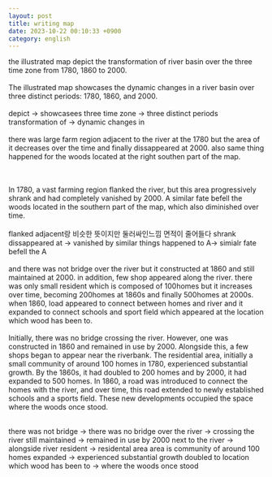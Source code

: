 ```yaml
---
layout: post
title: writing map
date: 2023-10-22 00:10:33 +0900
category: english
---
```


the illustrated map depict the transformation of river basin over the three time zone from 1780, 1860 to 2000.
<br/>
<br/>
The illustrated map showcases the dynamic changes in a river basin over three distinct periods: 1780, 1860, and 2000.
<br/>
<br/>
depict -> showcasees 
three time zone -> three distinct periods
transformation of -> dynamic changes in
<br/>
<br/>
there was large farm region adjacent to the river at the 1780 but the area of it decreases over the time and finally dissappeared at 2000. also same thing happened for the woods located at the right southen part of the map.

<br/>
<br/>
In 1780, a vast farming region flanked the river, but this area progressively shrank and had completely vanished by 2000. A similar fate befell the woods located in the southern part of the map, which also diminished over time.
<br/>
<br/>
flanked adjacent랑 비슷한 뜻이지만 둘러싸인느낌
면적이 줄어들다 shrank 
dissappeared at -> vanished by
similar things happened to A-> simialr fate befell the A

<br/>
<br/>
and there was not bridge over the river but it constructed at 1860 and still maintained at 2000. in addition, few shop appeared along the river. there was only small resident which is composed of 100homes but it increases over time, becoming 200homes at 1860s and finally 500homes at 2000s. when 1860, load appeared to connect between homes and river and it expanded to connect schools and sport field which appeared at the location which wood has been to.
<br/>
<br/>
Initially, there was no bridge crossing the river. However, one was constructed in 1860 and remained in use by 2000. Alongside this, a few shops began to appear near the riverbank. The residential area, initially a small community of around 100 homes in 1780, experienced substantial growth. By the 1860s, it had doubled to 200 homes and by 2000, it had expanded to 500 homes. In 1860, a road was introduced to connect the homes with the river, and over time, this road extended to newly established schools and a sports field. These new developments occupied the space where the woods once stood.
<br/>
<br/>

there was not bridge -> there was no bridge
over the river -> crossing the river
still maintained -> remained in use by 2000
next to the river -> alongside river
resident -> residental area
area is community of around 100 homes
expanded -> experienced substantial growth
doubled to
location which wood has been to -> where the woods once stood